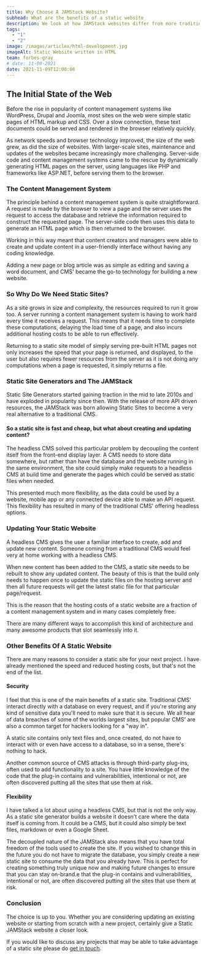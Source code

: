 ```yaml
---
title: Why Choose A JAMStack Website?
subhead: What are the benefits of a static website
description: We look at how JAMStack websites differ from more traditional CMS based technologies like Drupal, Joomla and WordPress Websites
tags:
  - "1"
  - "2"
image: /images/articles/html-development.jpg
imageAlt: Static Website written in HTML
team: forbes-gray
# date: 11-09-2021
date: 2021-11-09T12:00:00
---
```


## The Initial State of the Web

Before the rise in popularity of content management systems like WordPress, Drupal and Joomla, most sites on the web were simple static pages of HTML markup and CSS. Over a slow connection, these text documents could be served and rendered in the browser relatively quickly.

As network speeds and browser technology improved, the size of the web grew, as did the size of websites. With larger-scale sites, maintenance and updates of the websites became increasingly more challenging. Server-side code and content management systems came to the rescue by dynamically generating HTML pages on the server, using languages like PHP and frameworks like ASP.NET, before serving them to the browser.

### The Content Management System

The principle behind a content management system is quite straightforward. A request is made by the browser to view a page and the server uses the request to access the database and retrieve the information required to construct the requested page. The server-side code then uses this data to generate an HTML page which is then returned to the browser.

Working in this way meant that content creators and managers were able to create and update content in a user-friendly interface without having any coding knowledge.

Adding a new page or blog article was as simple as editing and saving a word document, and CMS' became the go-to technology for building a new website.

### So Why Do We Need Static Sites?

As a site grows in size and complexity, the resources required to run it grow too. A server running a content management system is having to work hard every time it receives a request. This means that it needs time to complete these computations, delaying the load time of a page, and also incurs additional hosting costs to be able to run effectively.

Returning to a static site model of simply serving pre-built HTML pages not only increases the speed that your page is returned, and displayed, to the user but also requires fewer resources from the server as it is not doing any computations when a page is requested, it simply returns a file.

### Static Site Generators and The JAMStack

Static Site Generators started gaining traction in the mid to late 2010s and have exploded in popularity since then. With the release of more API driven resources, the JAMStack was born allowing Static Sites to become a very real alternative to a traditional CMS.

#### So a static site is fast and cheap, but what about creating and updating content?

The headless CMS solved this particular problem by decoupling the content itself from the front-end display layer. A CMS needs to store data somewhere, but rather than have the database and the website running in the same environment, the site could simply make requests to a headless CMS at build time and generate the pages which could be served as static files when needed.

This presented much more flexibility, as the data could be used by a website, mobile app or any connected device able to make an API request. This flexibility has resulted in many of the traditional CMS' offering headless options.

### Updating Your Static Website

A headless CMS gives the user a familiar interface to create, add and update new content. Someone coming from a traditional CMS would feel very at home working with a headless CMS.

When new content has been added to the CMS, a static site needs to be rebuilt to show any updated content. The beauty of this is that the build only needs to happen once to update the static files on the hosting server and then all future requests will get the latest static file for that particular page/request.

This is the reason that the hosting costs of a static website are a fraction of a content management system and in many cases completely free.

There are many different ways to accomplish this kind of architecture and many awesome products that slot seamlessly into it.

### Other Benefits Of A Static Website

There are many reasons to consider a static site for your next project. I have already mentioned the speed and reduced hosting costs, but that's not the end of the list.

#### Security

I feel that this is one of the main benefits of a static site. Traditional CMS' interact directly with a database on every request, and if you're storing any kind of sensitive data you'll need to make sure that it is secure. We all hear of data breaches of some of the worlds largest sites, but popular CMS' are also a common target for hackers looking for a "way in".

A static site contains only text files and, once created, do not have to interact with or even have access to a database, so in a sense, there's nothing to hack.

Another common source of CMS attacks is through third-party plug-ins, often used to add functionality to a site. You have little knowledge of the code that the plug-in contains and vulnerabilities, intentional or not, are often discovered putting all the sites that use them at risk.

#### Flexibility

I have talked a lot about using a headless CMS, but that is not the only way. As a static site generator builds a website it doesn't care where the data itself is coming from. It could be a CMS, but it could also simply be text files, markdown or even a Google Sheet.

The decoupled nature of the JAMStack also means that you have total freedom of the tools used to create the site. If you wished to change this in the future you do not have to migrate the database, you simply create a new static site to consume the data that you already have. This is perfect for creating something truly unique now and making future changes to ensure that you can stay on-brand.e that the plug-in contains and vulnerabilities, intentional or not, are often discovered putting all the sites that use them at risk.

### Conclusion

The choice is up to you. Whether you are considering updating an existing website or starting from scratch with a new project, certainly give a Static JAMStack website a closer look.

If you would like to discuss any projects that may be able to take advantage of a static site please do [get in touch](/contact).
